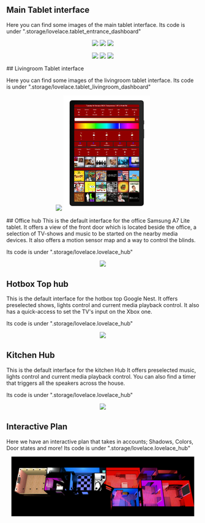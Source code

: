 
## Main Tablet interface

Here you can find some images of the main tablet interface. 
Its code is under ".storage/lovelace.tablet_entrance_dashboard"


<p align="middle">
  <img src="assets/Tablet_S7FE/framed_music_playing_lowres.gif" width="30%" />
  <img src="assets/Tablet_S7FE/framed_light_panel_lowres.gif" width="30%" />
  <img src="assets/Tablet_S7FE/framed_security_panel_lowres.gif" width="30%" />
</p>

<p align="middle">
  <img src="assets/Tablet_S7FE/framed_music_panel_lowres.gif" width="30%" />
  <img src="assets/Tablet_S7FE/framed_vacuum_panel_lowres.gif" width="30%" />
  <img src="assets/Tablet_S7FE/framed_climate_panel_lowres.gif" width="30%" />
</p>
## Livingroom Tablet interface

Here you can find some images of the livingroom tablet interface. 
Its code is under ".storage/lovelace.tablet_livingroom_dashboard"


<p align="middle">
  <img src="assets/Tablet_A8/musicdemo.gif" width="45%" />
  <img src="assets/Tablet_A8/drhousedemo.gif" width="45%" />
</p>
## Office hub
This is the default interface for the office Samsung A7 Lite tablet.
It offers a view of the front door which is located beside the office, a selection of TV-shows and music to be started on the nearby media devices.
It also offers a motion sensor map and a way to control the blinds.

Its code is under ".storage/lovelace.lovelace_hub"


<p align="middle">
  <img src="assets/Hub_Office/framed_show_start_preview.gif" width="95%" />
</p>


## Hotbox Top hub
This is the default interface for the hotbox top Google Nest.
It offers preselected shows, lights control and current media playback control.
It also has a quick-access to set the TV's input on the Xbox one.

Its code is under ".storage/lovelace.lovelace_hub"


<p align="middle">
  <img src="assets/Hub_HotboxTop/animated_show_play.gif" width="95%" />
</p>

## Kitchen Hub
This is the default interface for the kitchen Hub
It offers preselected music, lights control and current media playback control.
You can also find a timer that triggers all the speakers across the house.

Its code is under ".storage/lovelace.lovelace_hub"


<p align="middle">
  <img src="assets/Hub_Kitchen/framed_demo.gif" width="95%" />
</p>


## Interactive Plan
Here we have an interactive plan that takes in accounts; Shadows, Colors, Door states and more!
Its code is under ".storage/lovelace.lovelace_hub"


<p align="middle">
  <img src="assets/interactive plan/color_doors_demo.gif" width="95%" />
</p>

